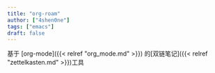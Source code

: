 ```yaml
---
title: "org-roam"
author: ["4shen0ne"]
tags: ["emacs"]
draft: false
---
```


基于 [org-mode]({{< relref "org_mode.md" >}}) 的[双链笔记]({{< relref "zettelkasten.md" >}})工具
